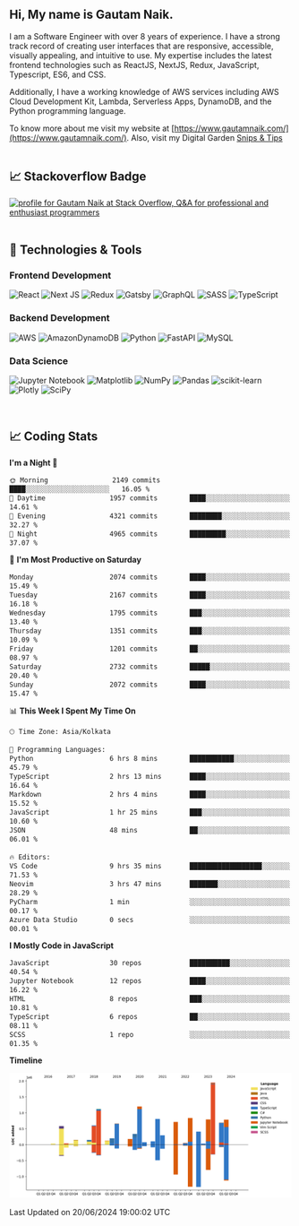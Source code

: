  
## Hi, My name is Gautam Naik.

I am a Software Engineer with over 8 years of experience. I have a strong track record of creating user interfaces that are responsive, accessible, visually appealing, and intuitive to use. My expertise includes the latest frontend technologies such as ReactJS, NextJS, Redux, JavaScript, Typescript, ES6, and CSS. 

Additionally, I have a working knowledge of AWS services including AWS Cloud Development Kit, Lambda, Serverless Apps, DynamoDB, and the Python programming language. 

To know more about me visit my website at [https://www.gautamnaik.com/](https://www.gautamnaik.com/). Also, visit my Digital Garden [Snips & Tips](https://gautamnaik1994.gitbook.io/snippets/)
<br/>
<br/>

## &#x1f4c8; Stackoverflow Badge

<a href="https://stackoverflow.com/users/2376317/gautam-naik"><img src="https://stackoverflow.com/users/flair/2376317.png?theme=dark" width="208" height="58" alt="profile for Gautam Naik at Stack Overflow, Q&amp;A for professional and enthusiast programmers" title="profile for Gautam Naik at Stack Overflow, Q&amp;A for professional and enthusiast programmers"></a>
<br/>
<br/>

## 🔧 Technologies & Tools

### Frontend Development 

![React](https://img.shields.io/badge/react-%2320232a.svg?style=for-the-badge&logo=react&logoColor=%2361DAFB)
![Next JS](https://img.shields.io/badge/Next-black?style=for-the-badge&logo=next.js&logoColor=white)
![Redux](https://img.shields.io/badge/redux-%23593d88.svg?style=for-the-badge&logo=redux&logoColor=white)
![Gatsby](https://img.shields.io/badge/Gatsby-%23663399.svg?style=for-the-badge&logo=gatsby&logoColor=white)
![GraphQL](https://img.shields.io/badge/-GraphQL-E10098?style=for-the-badge&logo=graphql&logoColor=white)
![SASS](https://img.shields.io/badge/SASS-hotpink.svg?style=for-the-badge&logo=SASS&logoColor=white)
![TypeScript](https://img.shields.io/badge/typescript-%23007ACC.svg?style=for-the-badge&logo=typescript&logoColor=white)


### Backend Development 

![AWS](https://img.shields.io/badge/AWS-%23FF9900.svg?style=for-the-badge&logo=amazon-aws&logoColor=white)
![AmazonDynamoDB](https://img.shields.io/badge/Amazon%20DynamoDB-4053D6?style=for-the-badge&logo=Amazon%20DynamoDB&logoColor=white)
![Python](https://img.shields.io/badge/python-3670A0?style=for-the-badge&logo=python&logoColor=ffdd54)
![FastAPI](https://img.shields.io/badge/FastAPI-005571?style=for-the-badge&logo=fastapi)
![MySQL](https://img.shields.io/badge/mysql-%2300f.svg?style=for-the-badge&logo=mysql&logoColor=white)


### Data Science

![Jupyter Notebook](https://img.shields.io/badge/jupyter-%23FA0F00.svg?style=for-the-badge&logo=jupyter&logoColor=white)
![Matplotlib](https://img.shields.io/badge/Matplotlib-%23ffffff.svg?style=for-the-badge&logo=Matplotlib&logoColor=black)
![NumPy](https://img.shields.io/badge/numpy-%23013243.svg?style=for-the-badge&logo=numpy&logoColor=white)
![Pandas](https://img.shields.io/badge/pandas-%23150458.svg?style=for-the-badge&logo=pandas&logoColor=white)
![scikit-learn](https://img.shields.io/badge/scikit--learn-%23F7931E.svg?style=for-the-badge&logo=scikit-learn&logoColor=white)
![Plotly](https://img.shields.io/badge/Plotly-%233F4F75.svg?style=for-the-badge&logo=plotly&logoColor=white)
![SciPy](https://img.shields.io/badge/SciPy-%230C55A5.svg?style=for-the-badge&logo=scipy&logoColor=%white)

<br/>

## 📈 Coding Stats

<!--START_SECTION:waka-->
**I'm a Night 🦉** 

```text
🌞 Morning                2149 commits        ████░░░░░░░░░░░░░░░░░░░░░   16.05 % 
🌆 Daytime                1957 commits        ████░░░░░░░░░░░░░░░░░░░░░   14.61 % 
🌃 Evening                4321 commits        ████████░░░░░░░░░░░░░░░░░   32.27 % 
🌙 Night                  4965 commits        █████████░░░░░░░░░░░░░░░░   37.07 % 
```
📅 **I'm Most Productive on Saturday** 

```text
Monday                   2074 commits        ████░░░░░░░░░░░░░░░░░░░░░   15.49 % 
Tuesday                  2167 commits        ████░░░░░░░░░░░░░░░░░░░░░   16.18 % 
Wednesday                1795 commits        ███░░░░░░░░░░░░░░░░░░░░░░   13.40 % 
Thursday                 1351 commits        ███░░░░░░░░░░░░░░░░░░░░░░   10.09 % 
Friday                   1201 commits        ██░░░░░░░░░░░░░░░░░░░░░░░   08.97 % 
Saturday                 2732 commits        █████░░░░░░░░░░░░░░░░░░░░   20.40 % 
Sunday                   2072 commits        ████░░░░░░░░░░░░░░░░░░░░░   15.47 % 
```


📊 **This Week I Spent My Time On** 

```text
🕑︎ Time Zone: Asia/Kolkata

💬 Programming Languages: 
Python                   6 hrs 8 mins        ███████████░░░░░░░░░░░░░░   45.79 % 
TypeScript               2 hrs 13 mins       ████░░░░░░░░░░░░░░░░░░░░░   16.64 % 
Markdown                 2 hrs 4 mins        ████░░░░░░░░░░░░░░░░░░░░░   15.52 % 
JavaScript               1 hr 25 mins        ███░░░░░░░░░░░░░░░░░░░░░░   10.60 % 
JSON                     48 mins             ██░░░░░░░░░░░░░░░░░░░░░░░   06.01 % 

🔥 Editors: 
VS Code                  9 hrs 35 mins       ██████████████████░░░░░░░   71.53 % 
Neovim                   3 hrs 47 mins       ███████░░░░░░░░░░░░░░░░░░   28.29 % 
PyCharm                  1 min               ░░░░░░░░░░░░░░░░░░░░░░░░░   00.17 % 
Azure Data Studio        0 secs              ░░░░░░░░░░░░░░░░░░░░░░░░░   00.01 % 
```

**I Mostly Code in JavaScript** 

```text
JavaScript               30 repos            ██████████░░░░░░░░░░░░░░░   40.54 % 
Jupyter Notebook         12 repos            ████░░░░░░░░░░░░░░░░░░░░░   16.22 % 
HTML                     8 repos             ███░░░░░░░░░░░░░░░░░░░░░░   10.81 % 
TypeScript               6 repos             ██░░░░░░░░░░░░░░░░░░░░░░░   08.11 % 
SCSS                     1 repo              ░░░░░░░░░░░░░░░░░░░░░░░░░   01.35 % 
```



**Timeline**

![Lines of Code chart](https://raw.githubusercontent.com/gautamnaik1994/gautamnaik1994/master/assets/bar_graph.png)


 Last Updated on 20/06/2024 19:00:02 UTC
<!--END_SECTION:waka-->

<!-- ## &#x1f4c8; My GitHub Stats

[![Top Langs](https://github-readme-stats.vercel.app/api/top-langs/?username=gautamnaik1994&hide=java,html,css&theme=nord)](https://github.com/anuraghazra/github-readme-stats)


## &#x1f4c8; Wakatime Stats

<a href="https://wakatime.com"><img src="https://wakatime.com/share/@gautamnaik1994/6e3d774f-5628-4179-9709-01d2633682e2.png" /></a> -->
